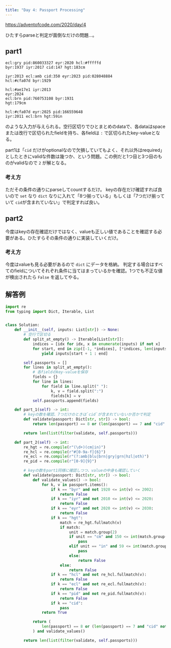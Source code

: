 ```yaml
---
title: "Day 4: Passport Processing"
---
```


https://adventofcode.com/2020/day/4

ひたすらparseと判定が面倒なだけの問題…。


## part1

```
ecl:gry pid:860033327 eyr:2020 hcl:#fffffd
byr:1937 iyr:2017 cid:147 hgt:183cm

iyr:2013 ecl:amb cid:350 eyr:2023 pid:028048884
hcl:#cfa07d byr:1929

hcl:#ae17e1 iyr:2013
eyr:2024
ecl:brn pid:760753108 byr:1931
hgt:179cm

hcl:#cfa07d eyr:2025 pid:166559648
iyr:2011 ecl:brn hgt:59in
```

のような入力が与えられる。空行区切りでひとまとめのdataで、各dataはspaceまたは改行で区切られたfieldを持ち、各fieldは `:` で区切られたkey-valueとなる。

part1は「`cid` だけがoptionalなので欠損していてもよく、それ以外はrequired」としたときにvalidな件数は幾つか、という問題。この例だと1つ目と3つ目のものがvalidなので `2` が解となる。


### 考え方

ただその条件の通りにparseしてcountするだけ。
keyの存在だけ確認すれば良いので `set` なり `dict` なりに入れて「8つ揃っている」もしくは「7つだけ揃っていて `cid`が含まれていない」で判定すれば良い。


## part2

今度はkeyの存在確認だけではなく、valueも正しい値であることを確認する必要がある。ひたすらその条件の通りに実装していくだけ。


### 考え方

今度はvalueも見る必要があるので `dict` にデータを格納。
判定する場合はすべてのfieldについてそれぞれ条件に当てはまっているかを確認。1つでも不正な値が検出されたら `False` を返してやる。


## 解答例

```python
import re
from typing import Dict, Iterable, List


class Solution:
    def __init__(self, inputs: List[str]) -> None:
        # 空行で区切る
        def split_at_empty() -> Iterable[List[str]]:
            indices = [idx for idx, x in enumerate(inputs) if not x]
            for start, end in zip([-1, *indices], [*indices, len(inputs)]):
                yield inputs[start + 1 : end]

        self.passports = []
        for lines in split_at_empty():
            # 各fieldのkey-valueを保存
            fields = {}
            for line in lines:
                for field in line.split(" "):
                    k, v = field.split(":")
                    fields[k] = v
            self.passports.append(fields)

    def part_1(self) -> int:
        # keyの数を確認、7つだけのときは`cid`が含まれていないか否かで判定
        def validate(passport: Dict[str, str]) -> bool:
            return len(passport) == 8 or (len(passport) == 7 and "cid" not in passport)

        return len(list(filter(validate, self.passports)))

    def part_2(self) -> int:
        re_hgt = re.compile(r"(\d+)(cm|in)")
        re_hcl = re.compile(r"#[0-9a-f]{6}")
        re_ecl = re.compile(r"(?:amb|blu|brn|gry|grn|hzl|oth)")
        re_pid = re.compile(r"[0-9]{9}")

        # keyの数をpart1同様に確認しつつ、valueの中身も確認していく
        def validate(passport: Dict[str, str]) -> bool:
            def validate_values() -> bool:
                for k, v in passport.items():
                    if k == "byr" and not 1920 <= int(v) <= 2002:
                        return False
                    if k == "iyr" and not 2010 <= int(v) <= 2020:
                        return False
                    if k == "eyr" and not 2020 <= int(v) <= 2030:
                        return False
                    if k == "hgt":
                        match = re_hgt.fullmatch(v)
                        if match:
                            unit = match.group(2)
                            if unit == "cm" and 150 <= int(match.group(1)) <= 193:
                                pass
                            elif unit == "in" and 59 <= int(match.group(1)) <= 76:
                                pass
                            else:
                                return False
                        else:
                            return False
                    if k == "hcl" and not re_hcl.fullmatch(v):
                        return False
                    if k == "ecl" and not re_ecl.fullmatch(v):
                        return False
                    if k == "pid" and not re_pid.fullmatch(v):
                        return False
                    if k == "cid":
                        pass
                return True

            return (
                len(passport) == 8 or (len(passport) == 7 and "cid" not in passport)
            ) and validate_values()

        return len(list(filter(validate, self.passports)))
```
